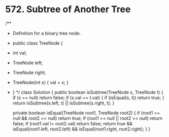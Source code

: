 # 572. Subtree of Another Tree

/\*\*

* Definition for a binary tree node.
* public class TreeNode {
* int val;
* TreeNode left;
* TreeNode right;
* TreeNode\(int x\) { val = x; }
* } \*/ class Solution { public boolean isSubtree\(TreeNode s, TreeNode t\) { if \(s == null\) return false; if \(s.val == t.val\) { if \(isEqual\(s, t\)\) return true; } return isSubtree\(s.left, t\) \|\| isSubtree\(s.right, t\); }

  private boolean isEqual\(TreeNode root1, TreeNode root2\) { if \(root1 == null && root2 == null\) return true; if \(root1 == null \|\| root2 == null\) return false; if \(root1.val != root2.val\) return false; return true && isEqual\(root1.left, root2.left\) && isEqual\(root1.right, root2.right\); } }

